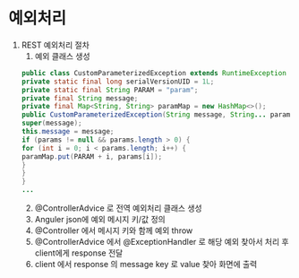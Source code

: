 # 예외처리

1. REST 예외처리 절차
   1. 예외 클래스 생성
   ``` java
   public class CustomParameterizedException extends RuntimeException {
   private static final long serialVersionUID = 1L;
   private static final String PARAM = "param";
   private final String message;
   private final Map<String, String> paramMap = new HashMap<>();
   public CustomParameterizedException(String message, String... params) {
   super(message);
   this.message = message;
   if (params != null && params.length > 0) {
   for (int i = 0; i < params.length; i++) {
   paramMap.put(PARAM + i, params[i]);
   }
   }
   }
   ...
   ```
   2. @ControllerAdvice 로 전역 예외처리 클래스 생성
   3. Anguler json에 예외 메시지 키/값 정의
   4. @Controller 에서 메시지 키와 함께 예외 throw
   5. @ControllerAdvice 에서 @ExceptionHandler 로 해당 예외 찾아서 처리 후 client에게 response 전달
   6. client 에서 response  의 message key 로 value 찾아 화면에 출력



